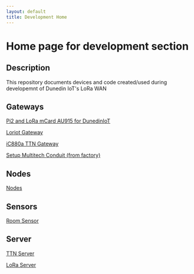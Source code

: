 ```yaml
---
layout: default
title: Development Home
---
```



# Home page for development section


## Description
This repository documents devices and code created/used during developemnt of Dunedin IoT's LoRa WAN


## Gateways

<a href="../development/gateways/README.md">Pi2 and LoRa mCard AU915 for DunedinIoT</a>

<a href="../development/gateways/loriot-VM-Linux-64-Gateway.md">Loriot Gateway</a>

<a href="../development/gateways/iC880a-TTN-Gateway.md">iC880a TTN Gateway</a>

<a href="../development/gateways/setupMultitechConduit/README.md">Setup Multitech Conduit (from factory)</a>


## Nodes
<a href="../development/nodes/README.md">Nodes</a>

## Sensors
<a href="../development/roomSensor/README.md">Room Sensor</a>

## Server
<a href="../development/servers/TTNserver/basicTTNGuide.md">TTN Server</a>

<a href="../development/servers/LoraserverSetupSteps.md">LoRa Server</a>




<br /><br /><br />
----------------------------------
<script src="{{ site.baseurl }}/linkfixer.js"></script>
